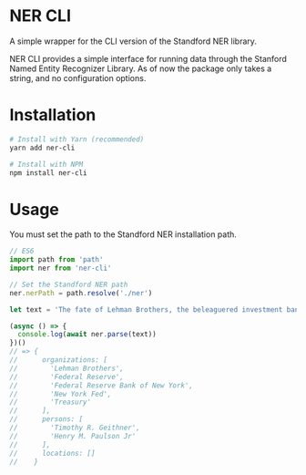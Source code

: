 # NER CLI

A simple wrapper for the CLI version of the Standford NER library.

NER CLI provides a simple interface for running data through the Stanford Named Entity Recognizer Library. As of now the package only takes a string, and no configuration options.

# Installation

```bash
# Install with Yarn (recommended)
yarn add ner-cli

# Install with NPM
npm install ner-cli
```

# Usage

You must set the path to the Standford NER installation path.

```javascript
// ES6
import path from 'path'
import ner from 'ner-cli'

// Set the Standford NER path
ner.nerPath = path.resolve('./ner')

let text = 'The fate of Lehman Brothers, the beleaguered investment bank, hung in the balance on Sunday as Federal Reserve officials and the leaders of major financial institutions continued to gather in emergency meetings trying to complete a plan to rescue the stricken bank.  Several possible plans emerged from the talks, held at the Federal Reserve Bank of New York and led by Timothy R. Geithner, the president of the New York Fed, and Treasury Secretary Henry M. Paulson Jr.';

(async () => {
  console.log(await ner.parse(text))
})()
// => {
//      organizations: [
//        'Lehman Brothers',
//        'Federal Reserve',
//        'Federal Reserve Bank of New York',
//        'New York Fed',
//        'Treasury'
//      ],
//      persons: [
//        'Timothy R. Geithner',
//        'Henry M. Paulson Jr'
//      ],
//      locations: []
//    }
```